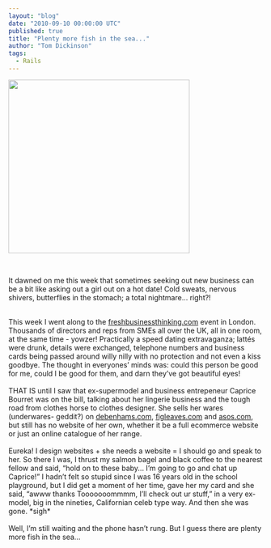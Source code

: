 ```yaml
---
layout: "blog"
date: "2010-09-10 00:00:00 UTC"
published: true
title: "Plenty more fish in the sea..."
author: "Tom Dickinson"
tags:
  - Rails
---
```


<p><img alt="" height="343" src="/uploads/Image/Plenty-More-Fish.jpg" width="358" /></p>
<p>&nbsp;</p>
<p>It dawned on me this week that sometimes seeking out new business can be a bit like asking out a girl out on a hot date! Cold sweats, nervous shivers, butterflies in the stomach; a total nightmare... right?!</p>
<p><br />
This week I went along to the <a href="http://www.freshbusinessthinking.com/" target="_blank">freshbusinessthinking.com</a> event in London. Thousands of directors and reps from SMEs all over the UK, all in one room, at the same time - yowzer! Practically a speed dating extravaganza; latt&eacute;s were drunk, details were exchanged, telephone numbers and business cards being passed around willy nilly with no protection and not even a kiss goodbye. The thought in everyones&rsquo; minds was: could this person be good for me, could I be good for them, and darn they&rsquo;ve got beautiful eyes!<br />
<br />
THAT IS until I saw that ex-supermodel and business entrepeneur Caprice Bourret was on the bill, talking about her lingerie business and the tough road from clothes horse to clothes designer. She sells her wares (underwares- geddit?) on <a href="http://www.debenhams.com/" target="_blank">debenhams.com</a>, <a href="http://www.figleaves.com/uk/home.asp" target="_blank">figleaves.com</a> and <a href="http://www.asos.com/" target="_blank">asos.com</a>, but still has no website of her own, whether it be a full ecommerce website or just an online catalogue of her range.<br />
<br />
Eureka! I design websites + she needs a website = I should go and speak to her. So there I was, I thrust my salmon bagel and black coffee to the nearest fellow and said, &ldquo;hold on to these baby... I&rsquo;m going to go and chat up Caprice!&rdquo; I hadn&rsquo;t felt so stupid since I was 16 years old in the school playground, but I did get a moment of her time, gave her my card and she said, &ldquo;awww thanks Tooooooommmm, I&rsquo;ll check out ur stuff,&rdquo; in a very ex-model, big in the nineties, Californian celeb type way. And then she was gone. *sigh*<br />
<br />
Well, I&rsquo;m still waiting and the phone hasn&rsquo;t rung. But I guess there are plenty more fish in the sea...</p>

